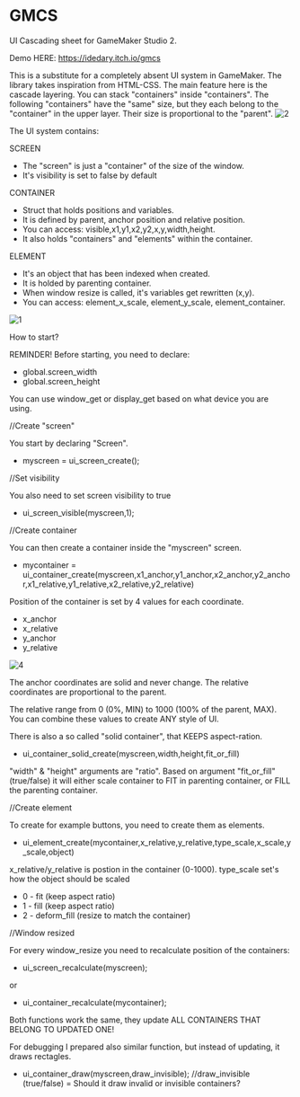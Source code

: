 # GMCS
 UI Cascading sheet for GameMaker Studio 2.
 
 Demo HERE: https://idedary.itch.io/gmcs
 
 This is a substitute for a completely absent UI system in GameMaker. The library takes inspiration from HTML-CSS.
 The main feature here is the cascade layering. You can stack "containers" inside "containers". The following "containers" have the "same" size, but they each belong to the "container" in the upper layer. Their size is proportional to the "parent".
 ![2](https://user-images.githubusercontent.com/49441831/138724012-6d9d9d26-bb54-4df9-ba0f-2a590124b315.png)

The UI system contains:

SCREEN
 - The "screen" is just a "container" of the size of the window.
 - It's visibility is set to false by default

CONTAINER
 - Struct that holds positions and variables.
 - It is defined by parent, anchor position and relative position.
 - You can access: visible,x1,y1,x2,y2,x,y,width,height.
 - It also holds "containers" and "elements" within the container.

ELEMENT
 - It's an object that has been indexed when created.
 - It is holded by parenting container.
 - When window resize is called, it's variables get rewritten (x,y).
 - You can access: element_x_scale, element_y_scale, element_container.

 ![1](https://user-images.githubusercontent.com/49441831/138723083-0bcedd12-646c-48d7-bc39-ba0ad77acc5d.png)


How to start?

REMINDER!
Before starting, you need to declare:
 - global.screen_width
 - global.screen_height

You can use window_get or display_get based on what device you are using.

//Create "screen"

You start by declaring "Screen".

 - myscreen = ui_screen_create();

//Set visibility

You also need to set screen visibility to true

 - ui_screen_visible(myscreen,1);

//Create container

You can then create a container inside the "myscreen" screen.

 - mycontainer = ui_container_create(myscreen,x1_anchor,y1_anchor,x2_anchor,y2_anchor,x1_relative,y1_relative,x2_relative,y2_relative)

Position of the container is set by 4 values for each coordinate.
 - x_anchor
 - x_relative
 - y_anchor
 - y_relative

![4](https://user-images.githubusercontent.com/49441831/138729965-620c1ee2-fb83-40bd-9c0d-c7683db3633e.png)

The anchor coordinates are solid and never change.
The relative coordinates are proportional to the parent.

The relative range from 0 (0%, MIN) to 1000 (100% of the parent, MAX).
You can combine these values to create ANY style of UI.

There is also a so called "solid container", that KEEPS aspect-ration.

 - ui_container_solid_create(myscreen,width,height,fit_or_fill)
 
 "width" & "height" arguments are "ratio". Based on argument "fit_or_fill" (true/false) it will either scale container to FIT in parenting container, or FILL the parenting container.

//Create element

To create for example buttons, you need to create them as elements.

 - ui_element_create(mycontainer,x_relative,y_relative,type_scale,x_scale,y_scale,object)

x_relative/y_relative is postion in the container (0-1000).
type_scale set's how the object should be scaled 
 - 0 - fit (keep aspect ratio)
 - 1 - fill (keep aspect ratio)
 - 2 - deform_fill (resize to match the container)

//Window resized

For every window_resize you need to recalculate position of the containers:
 - ui_screen_recalculate(myscreen);

or
 - ui_container_recalculate(mycontainer);

Both functions work the same, they update ALL CONTAINERS THAT BELONG TO UPDATED ONE!

For debugging I prepared also similar function, but instead of updating, it draws rectagles.
 - ui_container_draw(myscreen,draw_invisible); //draw_invisible (true/false) = Should it draw invalid or invisible containers?
